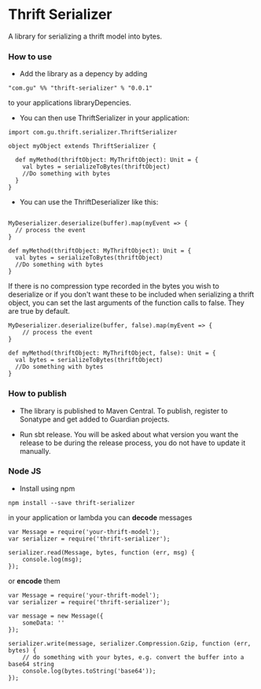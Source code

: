 Thrift Serializer
========

A library for serializing a thrift model into bytes.

### How to use

* Add the library as a depency by adding

```
"com.gu" %% "thrift-serializer" % "0.0.1"
```

to your applications libraryDepencies.

* You can then use ThriftSerializer in your application:

```
import com.gu.thrift.serializer.ThriftSerializer

object myObject extends ThriftSerializer {

  def myMethod(thriftObject: MyThriftObject): Unit = {
    val bytes = serializeToBytes(thriftObject)
    //Do something with bytes
  }
}
```

* You can use the ThriftDeserializer like this:

```

MyDeserializer.deserialize(buffer).map(myEvent => {
  // process the event
}

def myMethod(thriftObject: MyThriftObject): Unit = {
  val bytes = serializeToBytes(thriftObject)
  //Do something with bytes
}
```

If there is no compression type recorded in the bytes you wish to
deserialize or if you don't want these to be included when serializing
a thrift object, you can set the last arguments of the function calls
to false. They are true by default.

```
MyDeserializer.deserialize(buffer, false).map(myEvent => {
    // process the event
}
```
```
def myMethod(thriftObject: MyThriftObject, false): Unit = {
  val bytes = serializeToBytes(thriftObject)
  //Do something with bytes
}
```

### How to publish

* The library is published to Maven Central. To publish, register
to Sonatype and get added to Guardian projects.

* Run sbt release. You will be asked about what version you want the
release to be during the release process, you do not have to update it manually.


### Node JS

* Install using npm

```
npm install --save thrift-serializer
```

in your application or lambda you can **decode** messages

```
var Message = require('your-thrift-model');
var serializer = require('thrift-serializer');

serializer.read(Message, bytes, function (err, msg) {
	console.log(msg);
});
```

or **encode** them

```
var Message = require('your-thrift-model');
var serializer = require('thrift-serializer');

var message = new Message({
	someData: ''
});

serializer.write(message, serializer.Compression.Gzip, function (err, bytes) {
	// do something with your bytes, e.g. convert the buffer into a base64 string
	console.log(bytes.toString('base64'));
});
```
